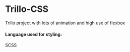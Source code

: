 # Trillo-CSS
Trillo project with lots of animation and high use of flexbox
#### Language used for styling:
SCSS
